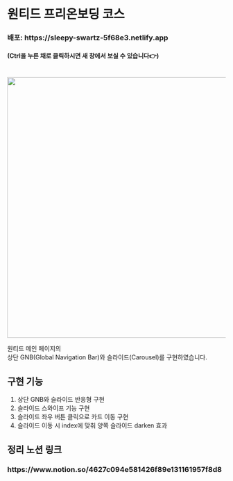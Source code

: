# 원티드 프리온보딩 코스

<h3>배포: https://sleepy-swartz-5f68e3.netlify.app</h3>

<h4>(Ctrl을 누른 채로 클릭하시면 새 창에서 보실 수 있습니다👉) </h4>

<br/>

<img src="https://user-images.githubusercontent.com/68722179/150066998-77c333e2-2842-4d35-97e9-2a8d4ace690c.png" width="600" />

원티드 메인 페이지의 <br/>
상단 GNB(Global Navigation Bar)와 슬라이드(Carousel)를 구현하였습니다.

## 구현 기능
1. 상단 GNB와 슬라이드 반응형 구현
2. 슬라이드 스와이프 기능 구현 
3. 슬라이드 좌우 버튼 클릭으로 카드 이동 구현
4. 슬라이드 이동 시 index에 맞춰 양쪽 슬라이드 darken 효과

## 정리 노션 링크
<h3>https://www.notion.so/4627c094e581426f89e131161957f8d8</h3>
